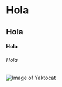 # Hola
## Hola
#### Hola
###### Hola
![Image of Yaktocat](https://pnganime.com/web/image-thumbnails/276/589-lg.png)
